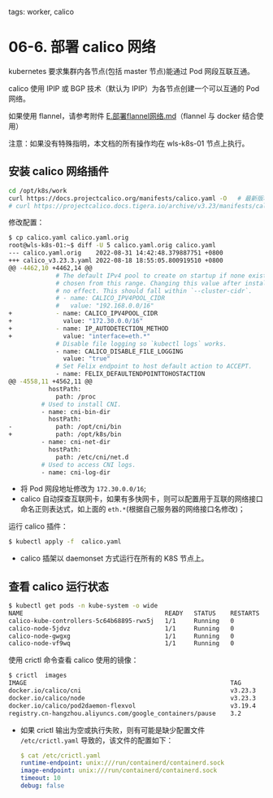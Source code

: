 tags: worker, calico

# 06-6. 部署 calico 网络

kubernetes 要求集群内各节点(包括 master 节点)能通过 Pod 网段互联互通。

calico 使用 IPIP 或 BGP 技术（默认为 IPIP）为各节点创建一个可以互通的 Pod 网络。

如果使用 flannel，请参考附件 [E.部署flannel网络.md](E.部署flannel网络.md)（flannel 与 docker 结合使用）

注意：如果没有特殊指明，本文档的所有操作均在 wls-k8s-01 节点上执行。

## 安装 calico 网络插件

``` bash
cd /opt/k8s/work
curl https://docs.projectcalico.org/manifests/calico.yaml -O   # 最新版本
# curl https://projectcalico.docs.tigera.io/archive/v3.23/manifests/calico.yaml -O  # 指定版本
```

修改配置：

``` bash
$ cp calico.yaml calico.yaml.orig
root@wls-k8s-01:~$ diff -U 5 calico.yaml.orig calico.yaml
--- calico.yaml.orig	2022-08-31 14:42:48.379887751 +0800
+++ calico_v3.23.3.yaml	2022-08-18 18:55:05.800919510 +0800
@@ -4462,10 +4462,14 @@
             # The default IPv4 pool to create on startup if none exists. Pod IPs will be
             # chosen from this range. Changing this value after installation will have
             # no effect. This should fall within `--cluster-cidr`.
             # - name: CALICO_IPV4POOL_CIDR
             #   value: "192.168.0.0/16"
+            - name: CALICO_IPV4POOL_CIDR
+              value: "172.30.0.0/16"
+            - name: IP_AUTODETECTION_METHOD
+              value: "interface=eth.*"
             # Disable file logging so `kubectl logs` works.
             - name: CALICO_DISABLE_FILE_LOGGING
               value: "true"
             # Set Felix endpoint to host default action to ACCEPT.
             - name: FELIX_DEFAULTENDPOINTTOHOSTACTION
@@ -4558,11 +4562,11 @@
           hostPath:
             path: /proc
         # Used to install CNI.
         - name: cni-bin-dir
           hostPath:
-            path: /opt/cni/bin
+            path: /opt/k8s/bin
         - name: cni-net-dir
           hostPath:
             path: /etc/cni/net.d
         # Used to access CNI logs.
         - name: cni-log-dir
```
+ 将 Pod 网段地址修改为 `172.30.0.0/16`;
+ calico 自动探查互联网卡，如果有多快网卡，则可以配置用于互联的网络接口命名正则表达式，如上面的 `eth.*`(根据自己服务器的网络接口名修改)；

运行 calico 插件：

``` bash
$ kubectl apply -f  calico.yaml
```
+ calico 插架以 daemonset 方式运行在所有的 K8S 节点上。

## 查看 calico 运行状态

``` bash
$ kubectl get pods -n kube-system -o wide
NAME                                       READY   STATUS    RESTARTS      AGE   IP              NODE         NOMINATED NODE   READINESS GATES
calico-kube-controllers-5c64b68895-rwx5j   1/1     Running   0             12d   172.30.39.194   wls-k8s-03   <none>           <none>
calico-node-5jdvz                          1/1     Running   0             12d   10.0.0.8        wls-k8s-03   <none>           <none>
calico-node-gwgxg                          1/1     Running   0             12d   10.0.0.5        wls-k8s-01   <none>           <none>
calico-node-vf9wq                          1/1     Running   0             12d   10.0.0.12       wls-k8s-02   <none>           <none>
```

使用 crictl 命令查看 calico 使用的镜像：

``` bash
$ crictl  images
IMAGE                                                        TAG                 IMAGE ID            SIZE
docker.io/calico/cni                                         v3.23.3             ecf96bae0aa79       108MB
docker.io/calico/node                                        v3.23.3             5f5175f39b19e       73.5MB
docker.io/calico/pod2daemon-flexvol                          v3.19.4             054ddbbe59755       8.59MB
registry.cn-hangzhou.aliyuncs.com/google_containers/pause    3.2                 80d28bedfe5de       300kB
```
+ 如果 crictl 输出为空或执行失败，则有可能是缺少配置文件 `/etc/crictl.yaml` 导致的，该文件的配置如下：

    ``` yaml
    $ cat /etc/crictl.yaml
    runtime-endpoint: unix:///run/containerd/containerd.sock
    image-endpoint: unix:///run/containerd/containerd.sock
    timeout: 10
    debug: false
    ```
